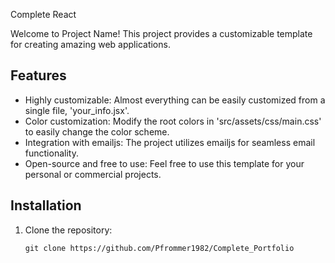 Complete React 

Welcome to Project Name! This project provides a customizable template for creating amazing web applications.

## Features

- Highly customizable: Almost everything can be easily customized from a single file, 'your_info.jsx'.
- Color customization: Modify the root colors in 'src/assets/css/main.css' to easily change the color scheme.
- Integration with emailjs: The project utilizes emailjs for seamless email functionality.
- Open-source and free to use: Feel free to use this template for your personal or commercial projects.

## Installation

1. Clone the repository:

   ```shell
   git clone https://github.com/Pfrommer1982/Complete_Portfolio
